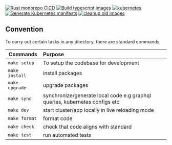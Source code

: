 [![Rust monorepo CICD](https://github.com/Oyelowo/modern-distributed-app-template/actions/workflows/rust.yaml/badge.svg?branch=master)](https://github.com/Oyelowo/modern-distributed-app-template/actions/workflows/rust.yaml)        [![Build typescript images](https://github.com/Oyelowo/modern-distributed-app-template/actions/workflows/typescript.yaml/badge.svg)](https://github.com/Oyelowo/modern-distributed-app-template/actions/workflows/typescript.yaml)          [![kubernetes](https://github.com/Oyelowo/modern-distributed-app-template/actions/workflows/kubernetes.yaml/badge.svg)](https://github.com/Oyelowo/modern-distributed-app-template/actions/workflows/kubernetes.yaml)         [![Generate Kubernetes manifests](https://github.com/Oyelowo/modern-distributed-app-template/actions/workflows/generate-kubernetes-manifests.yaml/badge.svg)](https://github.com/Oyelowo/modern-distributed-app-template/actions/workflows/generate-kubernetes-manifests.yaml)               [![cleanup old images](https://github.com/Oyelowo/modern-distributed-app-template/actions/workflows/delete-old-images.yaml/badge.svg)](https://github.com/Oyelowo/modern-distributed-app-template/actions/workflows/delete-old-images.yaml)
 

## Convention
To carry out certain tasks in any directory, there are standard commands

| Commands   |      Purpose      
|----------|:-------------
| `make setup`    | To setup the codebase for development| 
| `make install`  | install packages   |   
| `make upgrade`  | upgrade packages |    
| `make sync`     | synchronize/generate local code e.g graphql queries, kubernetes configs etc |    
| `make dev`      | start cluster/app locally in live reloading mode |    
| `make format`   | format code |   
| `make check`    | check that code aligns with standard |    
| `make test`     | run automated tests |    

